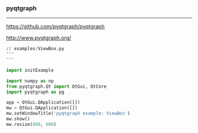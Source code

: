 ### pyqtgraph
---
https://github.com/pyqtgraph/pyqtgraph

http://www.pyqtgraph.org/

```py
// examples/ViewBox.py
"""
"""

import initExample

import numpy as np
from pyqtgraph.Qt import QtGui, QtCore
import pyqtgraph as pg

app = QtGui.QApplication([])
mw = QtGui.QApplication([])
mw.setWindowTitle('pyqtgraph example: ViewBox')
mw.show()
mw.resize(800, 600)




```

```
```

```
```


